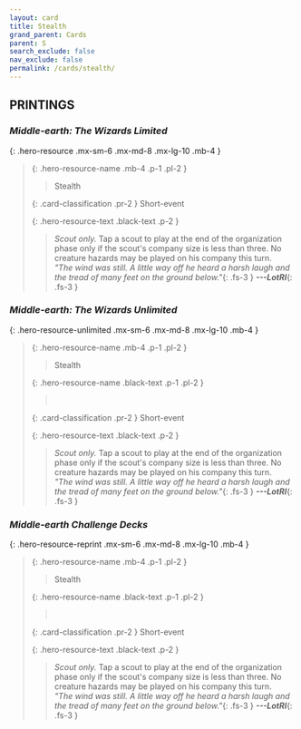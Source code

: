 ```yaml
---
layout: card
title: Stealth
grand_parent: Cards
parent: S
search_exclude: false
nav_exclude: false
permalink: /cards/stealth/
---
```


## PRINTINGS


### _Middle-earth: The Wizards Limited_

{: .hero-resource .mx-sm-6 .mx-md-8 .mx-lg-10 .mb-4 }
> {: .hero-resource-name .mb-4 .p-1 .pl-2 }
> > <div class="card-mp"></div>
> > <div class="card-name">Stealth</div>
>
> {: .card-classification .pr-2 }
> Short-event
>
> {: .hero-resource-text .black-text .p-2 }
> > _Scout only._ Tap a scout to play at the end of the organization phase only if the scout's company size is less than three. No creature hazards may be played on his company this turn. <br>_"The wind was still. A little way off he heard a harsh laugh and the tread of many feet on the ground below."_{: .fs-3 } ***---&#65279;LotRI***{: .fs-3 } 
> 

### _Middle-earth: The Wizards Unlimited_

{: .hero-resource-unlimited .mx-sm-6 .mx-md-8 .mx-lg-10 .mb-4 }
> {: .hero-resource-name .mb-4 .p-1 .pl-2 }
> > <div class="card-mp"></div>
> > <div class="card-name">Stealth</div>
>
> {: .hero-resource-name .black-text .p-1 .pl-2 }
> > &nbsp;
>
> {: .card-classification .pr-2 }
> Short-event
>
> {: .hero-resource-text .black-text .p-2 }
> > _Scout only._ Tap a scout to play at the end of the organization phase only if the scout's company size is less than three. No creature hazards may be played on his company this turn. <br>_"The wind was still. A little way off he heard a harsh laugh and the tread of many feet on the ground below."_{: .fs-3 } ***---&#65279;LotRI***{: .fs-3 } 
> 

### _Middle-earth Challenge Decks_

{: .hero-resource-reprint .mx-sm-6 .mx-md-8 .mx-lg-10 .mb-4 }
> {: .hero-resource-name .mb-4 .p-1 .pl-2 }
> > <div class="card-mp"></div>
> > <div class="card-name">Stealth</div>
>
> {: .hero-resource-name .black-text .p-1 .pl-2 }
> > &nbsp;
>
> {: .card-classification .pr-2 }
> Short-event
>
> {: .hero-resource-text .black-text .p-2 }
> > _Scout only._ Tap a scout to play at the end of the organization phase only if the scout's company size is less than three. No creature hazards may be played on his company this turn. <br>_"The wind was still. A little way off he heard a harsh laugh and the tread of many feet on the ground below."_{: .fs-3 } ***---&#65279;LotRI***{: .fs-3 } 
> 
